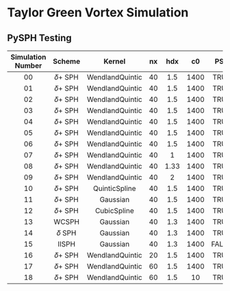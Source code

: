 # Taylor Green Vortex Simulation

## PySPH Testing

| Simulation Number 	| Scheme 	|      Kernel     	| nx 	|  hdx 	|  c0  	|  PST  	| PST_Rh 	| PST_R_coeff 	| PST_n_exp 	|
|:-----------------:	|:------:	|:---------------:	|:--:	|:----:	|:----:	|:-----:	|:------:	|:-----------:	|:---------:	|
|         00        	| 𝛿+ SPH 	| WendlandQuintic 	| 40 	|  1.5 	| 1400 	|  TRUE 	|  0.05  	|   1.00E-04  	|     4     	|
|         01        	| 𝛿+ SPH 	| WendlandQuintic 	| 40 	|  1.5 	| 1400 	|  TRUE 	|  0.05  	|   1.00E-03  	|     4     	|
|         02        	| 𝛿+ SPH 	| WendlandQuintic 	| 40 	|  1.5 	| 1400 	|  TRUE 	|  0.05  	|   1.00E-02  	|     4     	|
|         03        	| 𝛿+ SPH 	| WendlandQuintic 	| 40 	|  1.5 	| 1400 	|  TRUE 	|  0.05  	|   1.00E-05  	|     4     	|
|         04        	| 𝛿+ SPH 	| WendlandQuintic 	| 40 	|  1.5 	| 1400 	|  TRUE 	|  0.05  	|   1.00E-04  	|     2     	|
|         05        	| 𝛿+ SPH 	| WendlandQuintic 	| 40 	|  1.5 	| 1400 	|  TRUE 	|  0.05  	|   1.00E-04  	|     3     	|
|         06        	| 𝛿+ SPH 	| WendlandQuintic 	| 40 	|  1.5 	| 1400 	|  TRUE 	|  0.05  	|   1.00E-04  	|     6     	|
|         07        	| 𝛿+ SPH 	| WendlandQuintic 	| 40 	|   1  	| 1400 	|  TRUE 	|  0.05  	|   1.00E-04  	|     4     	|
|         08        	| 𝛿+ SPH 	| WendlandQuintic 	| 40 	| 1.33 	| 1400 	|  TRUE 	|  0.05  	|   1.00E-04  	|     4     	|
|         09        	| 𝛿+ SPH 	| WendlandQuintic 	| 40 	|   2  	| 1400 	|  TRUE 	|  0.05  	|   1.00E-04  	|     4     	|
|         10        	| 𝛿+ SPH 	|  QuinticSpline  	| 40 	|  1.5 	| 1400 	|  TRUE 	|  0.05  	|   1.00E-04  	|     4     	|
|         11        	| 𝛿+ SPH 	|     Gaussian    	| 40 	|  1.5 	| 1400 	|  TRUE 	|  0.05  	|   1.00E-04  	|     4     	|
|         12        	| 𝛿+ SPH 	|   CubicSpline   	| 40 	|  1.5 	| 1400 	|  TRUE 	|  0.05  	|   1.00E-04  	|     4     	|
|         13        	|  WCSPH 	|     Gaussian    	| 40 	|  1.3 	| 1400 	|  TRUE 	|   ///  	|     ///     	|    ///    	|
|         14        	|  𝛿 SPH 	|     Gaussian    	| 40 	|  1.3 	| 1400 	|  TRUE 	|   ///  	|     ///     	|    ///    	|
|         15        	|  IISPH 	|     Gaussian    	| 40 	|  1.3 	| 1400 	| FALSE 	|   ///  	|     ///     	|    ///    	|
|         16        	| 𝛿+ SPH 	| WendlandQuintic 	| 20 	|  1.5 	| 1400 	|  TRUE 	|  0.05  	|   1.00E-04  	|     4     	|
|         17        	| 𝛿+ SPH 	| WendlandQuintic 	| 60 	|  1.5 	| 1400 	|  TRUE 	|  0.05  	|   1.00E-04  	|     4     	|
|         18        	| 𝛿+ SPH 	| WendlandQuintic 	| 60 	|  1.5 	|  10  	|  TRUE 	|  0.05  	|   1.00E-04  	|     4     	|